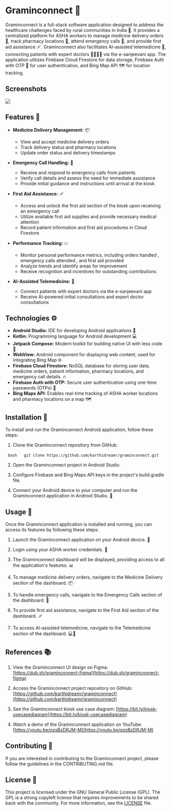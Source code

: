# Graminconnect 🚀

Graminconnect is a full-stack software application designed to address the healthcare challenges faced by rural communities in India 🎉. It provides a centralized platform for ASHA workers to manage medicine delivery orders 💊, track pharmacy locations 📍, attend emergency calls 🚨, and provide first aid assistance 🩹. Graminconnect also facilitates AI-assisted telemedicine 🧠, connecting patients with expert doctors 👨‍⚕️👩‍⚕️ via the e-sanjeevani app. The application utilizes Firebase Cloud Firestore for data storage, Firebase Auth with OTP 🔐 for user authentication, and Bing Map API 🗺️ for location tracking.

## Screenshots

[![](https://markdown-videos-api.jorgenkh.no/youtube/qzsBzDRJM-M)](https://youtu.be/qzsBzDRJM-M)

## Features 🚀

* **Medicine Delivery Management:** 📦
    * View and accept medicine delivery orders 
    * Track delivery status and pharmacy locations 
    * Update order status and delivery timestamps 

* **Emergency Call Handling:** 🚨
    * Receive and respond to emergency calls from patients
    * Verify call details and assess the need for immediate assistance
    * Provide initial guidance and instructions until arrival at the kiosk

* **First Aid Assistance:** 🩹
    * Access and unlock the first aid section of the kiosk upon receiving an emergency call 
    * Utilize available first aid supplies and provide necessary medical attention
    * Record patient information and first aid procedures in Cloud Firestore 

* **Performance Tracking:** 📈
    * Monitor personal performance metrics, including orders handled , emergency calls attended , and first aid provided
    * Analyze trends and identify areas for improvement 
    * Receive recognition and incentives for outstanding contributions 

* **AI-Assisted Telemedicine:** 🧠
    * Connect patients with expert doctors via the e-sanjeevani app 
    * Receive AI-powered initial consultations and expert doctor consultations

## Technologies ⚙️

* **Android Studio:** IDE for developing Android applications 📱
* **Kotlin:** Programming language for Android development 💻
* **Jetpack Compose:** Modern toolkit for building native UI with less code 🎨
* **WebView:** Android component for displaying web content, used for integrating Bing Map 🌐
* **Firebase Cloud Firestore:** NoSQL database for storing user data, medicine orders, patient information, pharmacy locations, and emergency call details. 🔥
* **Firebase Auth with OTP:** Secure user authentication using one-time passwords (OTPs) 🔐
* **Bing Maps API:** Enables real-time tracking of ASHA worker locations and pharmacy locations on a map 🗺️

## Installation 🚀

To install and run the Graminconnect Android application, follow these steps:

1. Clone the Graminconnect repository from GitHub:

  ```bash
  git clone https://github.com/karthidreamr/graminconnect.git
  ```

2. Open the Graminconnect project in Android Studio.

3. Configure Firebase and Bing Maps API keys in the project's build.gradle file.

4. Connect your Android device to your computer and run the Graminconnect application in Android Studio. 🚀

## Usage 📱

Once the Graminconnect application is installed and running, you can access its features by following these steps:

1. Launch the Graminconnect application on your Android device. 📱

2. Login using your ASHA worker credentials. 🔑

3. The Graminconnect dashboard will be displayed, providing access to all the application's features. 📊

4. To manage medicine delivery orders, navigate to the Medicine Delivery section of the dashboard. 📦

5. To handle emergency calls, navigate to the Emergency Calls section of the dashboard. 🚨

6. To provide first aid assistance, navigate to the First Aid section of the dashboard. 🩹

7. To access AI-assisted telemedicine, navigate to the Telemedicine section of the dashboard. 💻🧠

## References 📚

1. View the Graminconnect UI design on Figma: [https://dub.sh/graminconnect-figma](https://dub.sh/graminconnect-figma)

2. Access the Graminconnect project repository on GitHub: [https://github.com/karthidreamr/graminconnect](https://github.com/karthidreamr/graminconnect)

3. See the Graminconnect kiosk use case diagram: [https://bit.ly/kiosk-usecasediagram](https://bit.ly/kiosk-usecasediagram)

4. Watch a demo of the Graminconnect application on YouTube: [https://youtu.be/qzsBzDRJM-M](https://youtu.be/qzsBzDRJM-M)


## Contributing 🤝

If you are interested in contributing to the Graminconnect project, please follow the guidelines in the CONTRIBUTING.md file.

## License 📜 

This project is licensed under the GNU General Public License (GPL). The GPL is a strong copyleft license that requires improvements to be shared back with the community. For more information, see the [LICENSE](LICENSE) file.
